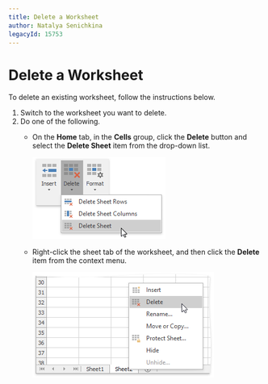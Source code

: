 ```yaml
---
title: Delete a Worksheet
author: Natalya Senichkina
legacyId: 15753
---
```

# Delete a Worksheet
To delete an existing worksheet, follow the instructions below.
1. Switch to the worksheet you want to delete.
2. Do one of the following.
	* On the **Home** tab, in the **Cells** group, click the **Delete** button and select the **Delete Sheet** item from the drop-down list.
		
		![DeleteSheet.png](../../../images/img21186.png)
	* Right-click the sheet tab of the worksheet, and then click the **Delete** item from the context menu.
		
		![DeleteSheet2.png](../../../images/img21188.png)